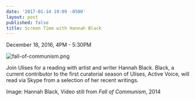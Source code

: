 ```yaml
---
date: '2017-01-14 19:09 -0500'
layout: post
published: false
title: Screen Time with Hannah Black
---
```

December 18, 2016, 4PM - 5:30PM

![fall-of-communism.png]({{site.baseurl}}/assets/img/fall-of-communism.png)


Join Ulises for a reading with artist and writer Hannah Black. Black, a current contributor to the first curatorial season of Ulises, Active Voice, will read via Skype from a selection of her recent writings. 

Image: Hannah Black, Video still from _Fall of Communism_, 2014

